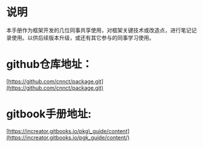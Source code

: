 # 说明

本手册作为框架开发的几位同事共享使用，对框架关键技术或改造点，进行笔记记录使用。以供后续版本升级，或还有其它参与的同事学习使用。

# github仓库地址：

[https://github.com/cnnct/package.git](https://github.com/cnnct/package.git)

# gitbook手册地址:

[https://increator.gitbooks.io/pkg\_guide/content](https://increator.gitbooks.io/pgk_guide/content/)

